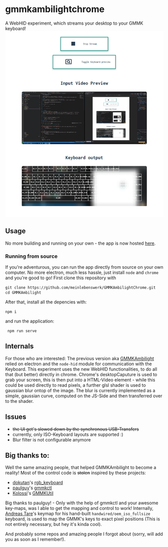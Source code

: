# gmmkambilightchrome

A WebHID experiment, which streams your desktop to your GMMK keyboard!
![Showcase](https://raw.githubusercontent.com/meinlebenswerk/GMMKAmbilightChrome/main/showcase/streaming.png?raw=true)

## Usage
No more building and running on your own - the app is now hosted [here](https://meinlebenswerk.github.io/GMMKAmbilightChrome/).
### Running from source
If you're adventurous, you can run the app directly from source on your own computer.
No more electron, much less hassle, just install `node` and `chrome` and you're good to go!
First clone this repository with

    git clone https://github.com/meinlebenswerk/GMMKAmbilightChrome.git
    cd GMMKAmbilight
   
After that, install all the depencies with:

    npm i
and run the application: 
   

     npm run serve


## Internals
For those who are interested:
The previous version aka [GMMKAmbilight](https://github.com/meinlebenswerk/GMMKAmbilight) relied on electron and the `node-hid` module for communication with the Keyboard.
This experiment uses the new WebHID functionalities, to do all that (but better) directly in chrome.
Chrome's desktopCaputure is used to grab your screen, this is then put into a HTML-Video element - while this could be used directly to read pixels, a further glsl shader is used to gaussian blur ontop of the image.
The blur is currently implemented as a simple, gaussian curve, computed on the JS-Side and then transferred over to the shader.

## Issues

 - ~~the UI get's slowed down by the synchronous USB-Transfers~~
 - currently, only ISO-Keyboard layouts are supported :)
 - Blur filter is not configurable anymore
  
## Big thanks to:
Well the same amazing people, that helped GMMKAmbilight to become a reality!
Most of the control code is ~~stolen~~ inspired by these projects:

 - [dokutan](https://github.com/dokutan)'s [rgb_keyboard](https://github.com/dokutan/rgb_keyboard)
 - [paulguy](https://github.com/paulguy)'s [gmmkctl](https://github.com/paulguy/gmmkctl)
 - [Kolossi](https://github.com/Kolossi)'s [GMMKUtil](https://github.com/Kolossi/GmmkUtil)

Big thanks to paulguy! - Only with the help of gmmkctl and your awesome key-maps, was I able to get the mapping and control to work!
Internally, [Andreas Tare](https://github.com/andresteare)'s keymap for his hand-built `handwired/oem_iso_fullsize` keyboard, is used to map the GMMK's keys to exact pixel positions (This is not entirely necessary, but hey it's kinda cool).

And probably some repos and amazing people I forgot about (sorry, will add you as soon as I remember!).